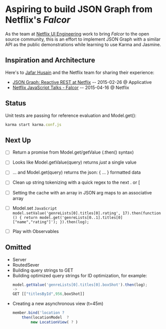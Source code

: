 # Aspiring to build JSON Graph from Netflix's _Falcor_ #

As the team at [Netflix UI Engineering](https://www.youtube.com/channel/UCGGRRqAjPm6sL3-WGBDnKJA) work to bring _Falcor_ to the open source community, this is an effort to implement JSON Graph with a similar API as the public demonstrations while learning to use Karma and Jasmine.


## Inspiration and Architecture ##

Here's to [Jafar Husain](https://twitter.com/jhusain) and the Netflix team for sharing their experience:

  * [JSON Graph: Reactive REST at Netflix](http://applicative.acm.org/speaker-JafarHusain.html) -- 2015-02-26 @ Applicative
  * [Netflix JavaScript Talks - Falcor](https://www.youtube.com/watch?v=z8UgDZ4rXBU) -- 2015-04-16 @ Netflix


## Status ##
Unit tests are passing for reference evaluation and Model.get():
```JavaScript
karma start karma.conf.js
```

## Next Up ##

- [ ] Return a promise from Model.get/getValue (.then() syntax)
- [ ] Looks like Model.getValue(query) returns _just_ a single value
- [ ] ... and Model.get(query) returns the json: { ... } formatted data
- [ ] Clean up string tokenizing with a quick regex to the next . or [
- [ ] Setting the cache with an array in JSON arg maps to an associative array
- [ ] Model.set
        ```JavaScript
        model.setValue('genreLists[0].titles[0].rating', 17).then(function () {
            return model.get('genreLists[0..1].titles[0]["name","rating"]');
        }).then(log);
        ```
- [ ] Play with Observables


## Omitted ##

  - Server
  - RoutedSever
  - Building query strings to GET
  - Building optimized query strings for ID optimization, for example:
    ```JavaScript
    model.getValue('genreLists[0].titles[0].boxShot').then(log);
    ->
    GET [["titlesById",956,boxShot]]
    ```
  - Creating a new asynchronous view (t=45m)
    ```JavaScript
    member.bind('location ?
        then(locationModel  ?
            new LocationView( ? )
    ```
